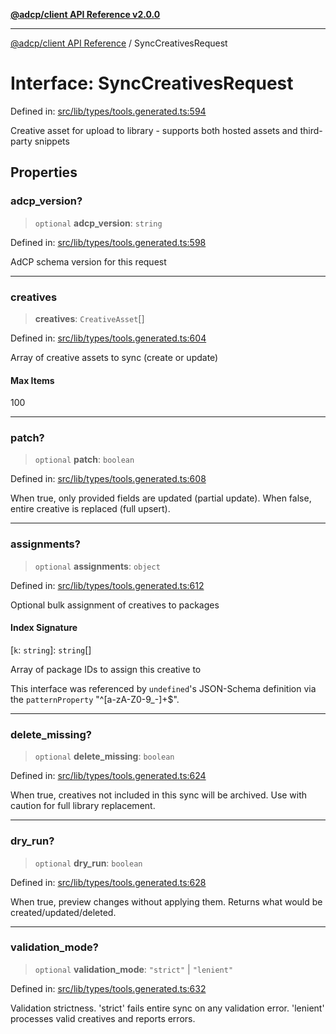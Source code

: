[**@adcp/client API Reference v2.0.0**](../README.md)

***

[@adcp/client API Reference](../README.md) / SyncCreativesRequest

# Interface: SyncCreativesRequest

Defined in: [src/lib/types/tools.generated.ts:594](https://github.com/adcontextprotocol/adcp-client/blob/9ed0be764adbd110916d257101c95a577b3f15c8/src/lib/types/tools.generated.ts#L594)

Creative asset for upload to library - supports both hosted assets and third-party snippets

## Properties

### adcp\_version?

> `optional` **adcp\_version**: `string`

Defined in: [src/lib/types/tools.generated.ts:598](https://github.com/adcontextprotocol/adcp-client/blob/9ed0be764adbd110916d257101c95a577b3f15c8/src/lib/types/tools.generated.ts#L598)

AdCP schema version for this request

***

### creatives

> **creatives**: `CreativeAsset`[]

Defined in: [src/lib/types/tools.generated.ts:604](https://github.com/adcontextprotocol/adcp-client/blob/9ed0be764adbd110916d257101c95a577b3f15c8/src/lib/types/tools.generated.ts#L604)

Array of creative assets to sync (create or update)

#### Max Items

100

***

### patch?

> `optional` **patch**: `boolean`

Defined in: [src/lib/types/tools.generated.ts:608](https://github.com/adcontextprotocol/adcp-client/blob/9ed0be764adbd110916d257101c95a577b3f15c8/src/lib/types/tools.generated.ts#L608)

When true, only provided fields are updated (partial update). When false, entire creative is replaced (full upsert).

***

### assignments?

> `optional` **assignments**: `object`

Defined in: [src/lib/types/tools.generated.ts:612](https://github.com/adcontextprotocol/adcp-client/blob/9ed0be764adbd110916d257101c95a577b3f15c8/src/lib/types/tools.generated.ts#L612)

Optional bulk assignment of creatives to packages

#### Index Signature

\[`k`: `string`\]: `string`[]

Array of package IDs to assign this creative to

This interface was referenced by `undefined`'s JSON-Schema definition
via the `patternProperty` "^[a-zA-Z0-9_-]+$".

***

### delete\_missing?

> `optional` **delete\_missing**: `boolean`

Defined in: [src/lib/types/tools.generated.ts:624](https://github.com/adcontextprotocol/adcp-client/blob/9ed0be764adbd110916d257101c95a577b3f15c8/src/lib/types/tools.generated.ts#L624)

When true, creatives not included in this sync will be archived. Use with caution for full library replacement.

***

### dry\_run?

> `optional` **dry\_run**: `boolean`

Defined in: [src/lib/types/tools.generated.ts:628](https://github.com/adcontextprotocol/adcp-client/blob/9ed0be764adbd110916d257101c95a577b3f15c8/src/lib/types/tools.generated.ts#L628)

When true, preview changes without applying them. Returns what would be created/updated/deleted.

***

### validation\_mode?

> `optional` **validation\_mode**: `"strict"` \| `"lenient"`

Defined in: [src/lib/types/tools.generated.ts:632](https://github.com/adcontextprotocol/adcp-client/blob/9ed0be764adbd110916d257101c95a577b3f15c8/src/lib/types/tools.generated.ts#L632)

Validation strictness. 'strict' fails entire sync on any validation error. 'lenient' processes valid creatives and reports errors.

